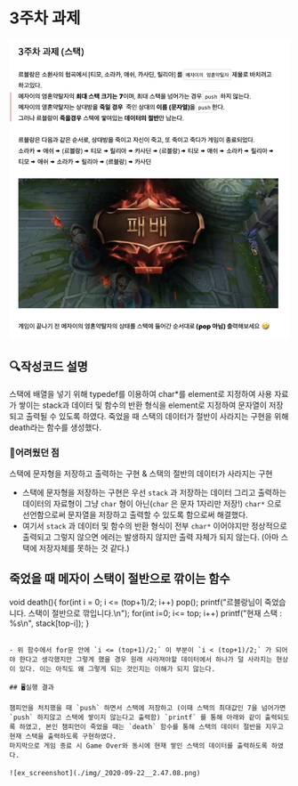 # 3주차 과제

![ex_screenshot](./img/_2020-09-22__3.08.08.png)

## 🔍작성코드 설명

스택에 배열을 넣기 위해 typedef를 이용하여 char*를 element로 지정하여 사용
자료가 쌓이는 stack과 데이터 및 함수의 반환 형식을 element로 지정하여 문자열이 저장되고 출력될 수 있도록 하였다.
죽었을 때 스택의 데이터가 절반이 사라지는 구현을 위해 death라는 함수를 생성했다.


### 📌어려웠던 점

스택에 문자형을 저장하고 출력하는 구현 & 스택의 절반의 데이터가 사라지는 구현

- 스택에 문자형을 저장하는 구현은 우선 `stack` 과 저장하는 데이터 그리고 출력하는 데이터의 자료형이 그냥 `char` 형이 아닌(`char` 은 문자 1자리만 저장!) `char*` 으로 선언함으로써 문자열을 저장하고 출력할 수 있도록 함으로써 해결했다.
- 여기서 `stack` 과 데이터 및 함수의 반환 형식이 전부 `char*` 이어야지만 정상적으로 출력되고 그렇지 않으면 에러는 발생하지 않지만 출력 자체가 되지 않는다. (아마 스택에 저장자체를 못하는 것 같다.)


## 죽었을 때 메자이 스택이 절반으로 깎이는 함수
void death(){
    for(int i = 0; i <= (top+1)/2; i++) pop();
    printf("르블랑님이 죽었습니다. 스택이 절반으로 깎입니다.\n");
    for(int i=0; i<= top; i++) printf("현재 스택 : %s\n", stack[top-i]);
}
```

- 위 함수에서 for문 안에 `i <= (top+1)/2;` 이 부분이 `i < (top+1)/2;` 가 되어야 한다고 생각했지만 그렇게 했을 경우 원래 사라져야할 데이터에서 하나가 덜 사라지는 현상이 있다. 이는 아직도 왜 그렇게 되는 것인지는 이해가 되지 않는다.

## 🖥실행 결과

챔피언을 처치했을 때 `push` 하면서 스택에 저장하고 (이때 스택의 최대값인 7을 넘어가면 `push` 하지않고 스택에 쌓이지 않는다고 출력함) `printf` 를 통해 아래와 같이 출력되도록 하였고, 본인 챔피언이 죽었을 때는 `death` 함수를 통해 스택의 데이터 절반을 지우고 현재 스택을 출력하도록 구현하였다. 
마지막으로 게임 종료 시 Game Over와 동시에 현재 쌓인 스택의 데이터를 출력하도록 하였다.

![ex_screenshot](./img/_2020-09-22__2.47.08.png)
